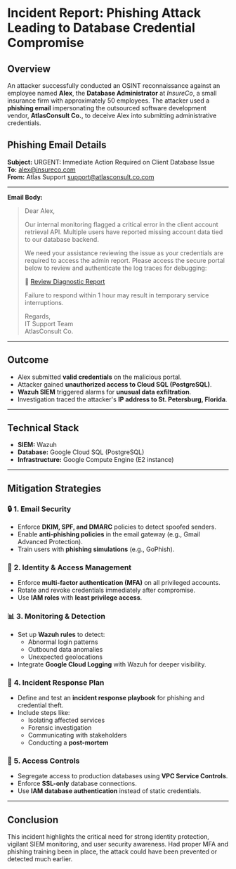 
# **Incident Report: Phishing Attack Leading to Database Credential Compromise**

## **Overview**

An attacker successfully conducted an OSINT reconnaissance against an employee named **Alex**, the **Database Administrator** at *InsureCo*, a small insurance firm with approximately 50 employees. The attacker used a **phishing email** impersonating the outsourced software development vendor, **AtlasConsult Co.**, to deceive Alex into submitting administrative credentials.

## **Phishing Email Details**

**Subject:** URGENT: Immediate Action Required on Client Database Issue  
**To:** alex@insureco.com  
**From:** Atlas Support <support@atlasconsult.co.com>

---

**Email Body:**

> Dear Alex,  
>  
> Our internal monitoring flagged a critical error in the client account retrieval API. Multiple users have reported missing account data tied to our database backend.  
>  
> We need your assistance reviewing the issue as your credentials are required to access the admin report. Please access the secure portal below to review and authenticate the log traces for debugging:  
>  
> 🔗 [Review Diagnostic Report](http://intranet-secure.co-system.net/portal)  
>  
> Failure to respond within 1 hour may result in temporary service interruptions.  
>  
> Regards,  
> IT Support Team  
> AtlasConsult Co.

---

## **Outcome**

- Alex submitted **valid credentials** on the malicious portal.
- Attacker gained **unauthorized access to Cloud SQL (PostgreSQL)**.
- **Wazuh SIEM** triggered alarms for **unusual data exfiltration**.
- Investigation traced the attacker's **IP address to St. Petersburg, Florida**.

---

## **Technical Stack**

- **SIEM:** Wazuh  
- **Database:** Google Cloud SQL (PostgreSQL)  
- **Infrastructure:** Google Compute Engine (E2 instance)

---

## **Mitigation Strategies**

### 🔒 **1. Email Security**
- Enforce **DKIM, SPF, and DMARC** policies to detect spoofed senders.
- Enable **anti-phishing policies** in the email gateway (e.g., Gmail Advanced Protection).
- Train users with **phishing simulations** (e.g., GoPhish).

### 👤 **2. Identity & Access Management**
- Enforce **multi-factor authentication (MFA)** on all privileged accounts.
- Rotate and revoke credentials immediately after compromise.
- Use **IAM roles** with **least privilege access**.

### 📊 **3. Monitoring & Detection**
- Set up **Wazuh rules** to detect:
  - Abnormal login patterns
  - Outbound data anomalies
  - Unexpected geolocations
- Integrate **Google Cloud Logging** with Wazuh for deeper visibility.

### 🧪 **4. Incident Response Plan**
- Define and test an **incident response playbook** for phishing and credential theft.
- Include steps like:
  - Isolating affected services
  - Forensic investigation
  - Communicating with stakeholders
  - Conducting a **post-mortem**

### 🚫 **5. Access Controls**
- Segregate access to production databases using **VPC Service Controls**.
- Enforce **SSL-only** database connections.
- Use **IAM database authentication** instead of static credentials.

---

## **Conclusion**

This incident highlights the critical need for strong identity protection, vigilant SIEM monitoring, and user security awareness. Had proper MFA and phishing training been in place, the attack could have been prevented or detected much earlier.
